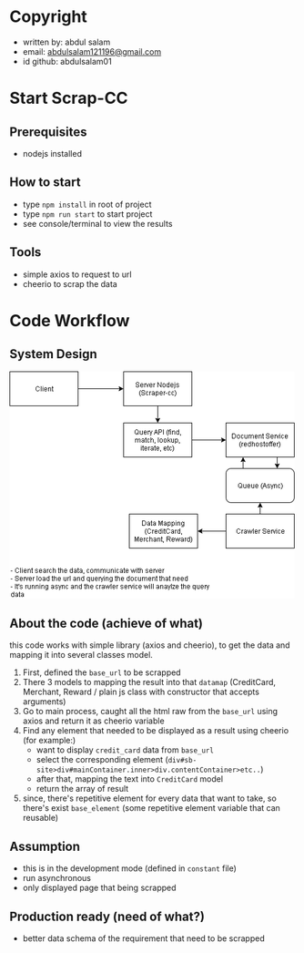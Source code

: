 # Copyright
- written by: abdul salam
- email: abdulsalam121196@gmail.com
- id github: abdulsalam01

# Start Scrap-CC
## Prerequisites
- nodejs installed

## How to start
- type `npm install` in root of project
- type `npm run start` to start project
- see console/terminal to view the results

## Tools
- simple axios to request to url
- cheerio to scrap the data

# Code Workflow
## System Design
![crawler-design](./system-design/Crawler.png)

## About the code (achieve of what)
this code works with simple library (axios and cheerio), to get the data and mapping it into several classes model.
1. First, defined the ```base_url``` to be scrapped
2. There 3 models to mapping the result into that `datamap` (CreditCard, Merchant, Reward / plain js class with constructor that accepts arguments)
3. Go to main process, caught all the html raw from the `base_url` using axios and return it as cheerio variable
4. Find any element that needed to be displayed as a result using cheerio (for example:)
    - want to display `credit_card` data from `base_url`
    - select the corresponding element (`div#sb-site>div#mainContainer.inner>div.contentContainer>etc..`)
    - after that, mapping the text into `CreditCard` model
    - return the array of result
5. since, there's repetitive element for every data that want to take, so there's exist `base_element` (some repetitive element variable that can reusable)

## Assumption
- this is in the development mode (defined in `constant` file)
- run asynchronous
- only displayed page that being scrapped

## Production ready (need of what?)
- better data schema of the requirement that need to be scrapped
